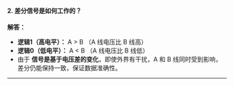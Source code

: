 #### **2. 差分信号是如何工作的？**  
**解答：**  
- **逻辑1（高电平）：** A > B （A 线电压比 B 线高）  
- **逻辑0（低电平）：** A < B （A 线电压比 B 线低）  
- 由于 **信号是基于电压差的变化**，即使外界有干扰，A 和 B 线同时受到影响，差分仍能保持一致，保证数据准确性。

---